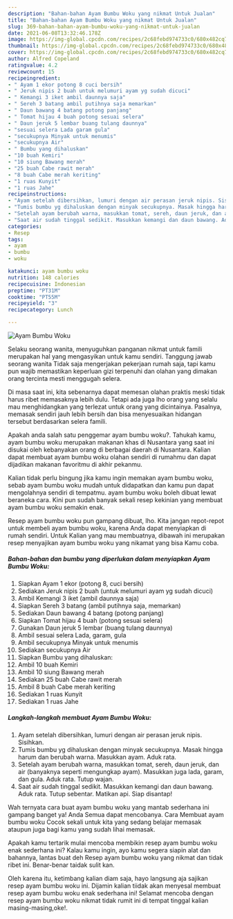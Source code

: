 ```yaml
---
description: "Bahan-bahan Ayam Bumbu Woku yang nikmat Untuk Jualan"
title: "Bahan-bahan Ayam Bumbu Woku yang nikmat Untuk Jualan"
slug: 369-bahan-bahan-ayam-bumbu-woku-yang-nikmat-untuk-jualan
date: 2021-06-08T13:32:46.178Z
image: https://img-global.cpcdn.com/recipes/2c68febd974733c0/680x482cq70/ayam-bumbu-woku-foto-resep-utama.jpg
thumbnail: https://img-global.cpcdn.com/recipes/2c68febd974733c0/680x482cq70/ayam-bumbu-woku-foto-resep-utama.jpg
cover: https://img-global.cpcdn.com/recipes/2c68febd974733c0/680x482cq70/ayam-bumbu-woku-foto-resep-utama.jpg
author: Alfred Copeland
ratingvalue: 4.2
reviewcount: 15
recipeingredient:
- " Ayam 1 ekor potong 8 cuci bersih"
- " Jeruk nipis 2 buah untuk melumuri ayam yg sudah dicuci"
- " Kemangi 3 iket ambil daunnya saja"
- " Sereh 3 batang ambil putihnya saja memarkan"
- " Daun bawang 4 batang potong panjang"
- " Tomat hijau 4 buah potong sesuai selera"
- " Daun jeruk 5 lembar buang tulang daunnya"
- "sesuai selera Lada garam gula"
- "secukupnya Minyak untuk menumis"
- "secukupnya Air"
- " Bumbu yang dihaluskan"
- "10 buah Kemiri"
- "10 siung Bawang merah"
- "25 buah Cabe rawit merah"
- "8 buah Cabe merah keriting"
- "1 ruas Kunyit"
- "1 ruas Jahe"
recipeinstructions:
- "Ayam setelah dibersihkan, lumuri dengan air perasan jeruk nipis. Sisihkan."
- "Tumis bumbu yg dihaluskan dengan minyak secukupnya. Masak hingga harum dan berubah warna. Masukkan ayam. Aduk rata."
- "Setelah ayam berubah warna, masukkan tomat, sereh, daun jeruk, dan air (banyaknya seperti mengungkap ayam). Masukkan juga lada, garam, dan gula. Aduk rata. Tutup wajan."
- "Saat air sudah tinggal sedikit. Masukkan kemangi dan daun bawang. Aduk rata. Tutup sebentar. Matikan api. Siap disantap!"
categories:
- Resep
tags:
- ayam
- bumbu
- woku

katakunci: ayam bumbu woku 
nutrition: 148 calories
recipecuisine: Indonesian
preptime: "PT31M"
cooktime: "PT55M"
recipeyield: "3"
recipecategory: Lunch

---
```



![Ayam Bumbu Woku](https://img-global.cpcdn.com/recipes/2c68febd974733c0/680x482cq70/ayam-bumbu-woku-foto-resep-utama.jpg)

Selaku seorang wanita, menyuguhkan panganan nikmat untuk famili merupakan hal yang mengasyikan untuk kamu sendiri. Tanggung jawab seorang  wanita Tidak saja mengerjakan pekerjaan rumah saja, tapi kamu pun wajib memastikan keperluan gizi terpenuhi dan olahan yang dimakan orang tercinta mesti menggugah selera.

Di masa  saat ini, kita sebenarnya dapat memesan olahan praktis meski tidak harus ribet memasaknya lebih dulu. Tetapi ada juga lho orang yang selalu mau menghidangkan yang terlezat untuk orang yang dicintainya. Pasalnya, memasak sendiri jauh lebih bersih dan bisa menyesuaikan hidangan tersebut berdasarkan selera famili. 



Apakah anda salah satu penggemar ayam bumbu woku?. Tahukah kamu, ayam bumbu woku merupakan makanan khas di Nusantara yang saat ini disukai oleh kebanyakan orang di berbagai daerah di Nusantara. Kalian dapat membuat ayam bumbu woku olahan sendiri di rumahmu dan dapat dijadikan makanan favoritmu di akhir pekanmu.

Kalian tidak perlu bingung jika kamu ingin memakan ayam bumbu woku, sebab ayam bumbu woku mudah untuk didapatkan dan kamu pun dapat mengolahnya sendiri di tempatmu. ayam bumbu woku boleh dibuat lewat beraneka cara. Kini pun sudah banyak sekali resep kekinian yang membuat ayam bumbu woku semakin enak.

Resep ayam bumbu woku pun gampang dibuat, lho. Kita jangan repot-repot untuk membeli ayam bumbu woku, karena Anda dapat menyiapkan di rumah sendiri. Untuk Kalian yang mau membuatnya, dibawah ini merupakan resep menyajikan ayam bumbu woku yang nikamat yang bisa Kamu coba.

<!--inarticleads1-->

##### Bahan-bahan dan bumbu yang diperlukan dalam menyiapkan Ayam Bumbu Woku:

1. Siapkan  Ayam 1 ekor (potong 8, cuci bersih)
1. Sediakan  Jeruk nipis 2 buah (untuk melumuri ayam yg sudah dicuci)
1. Ambil  Kemangi 3 iket (ambil daunnya saja)
1. Siapkan  Sereh 3 batang (ambil putihnya saja, memarkan)
1. Sediakan  Daun bawang 4 batang (potong panjang)
1. Siapkan  Tomat hijau 4 buah (potong sesuai selera)
1. Gunakan  Daun jeruk 5 lembar (buang tulang daunnya)
1. Ambil sesuai selera Lada, garam, gula
1. Ambil secukupnya Minyak untuk menumis
1. Sediakan secukupnya Air
1. Siapkan  Bumbu yang dihaluskan:
1. Ambil 10 buah Kemiri
1. Ambil 10 siung Bawang merah
1. Sediakan 25 buah Cabe rawit merah
1. Ambil 8 buah Cabe merah keriting
1. Sediakan 1 ruas Kunyit
1. Sediakan 1 ruas Jahe




<!--inarticleads2-->

##### Langkah-langkah membuat Ayam Bumbu Woku:

1. Ayam setelah dibersihkan, lumuri dengan air perasan jeruk nipis. Sisihkan.
1. Tumis bumbu yg dihaluskan dengan minyak secukupnya. Masak hingga harum dan berubah warna. Masukkan ayam. Aduk rata.
1. Setelah ayam berubah warna, masukkan tomat, sereh, daun jeruk, dan air (banyaknya seperti mengungkap ayam). Masukkan juga lada, garam, dan gula. Aduk rata. Tutup wajan.
1. Saat air sudah tinggal sedikit. Masukkan kemangi dan daun bawang. Aduk rata. Tutup sebentar. Matikan api. Siap disantap!




Wah ternyata cara buat ayam bumbu woku yang mantab sederhana ini gampang banget ya! Anda Semua dapat mencobanya. Cara Membuat ayam bumbu woku Cocok sekali untuk kita yang sedang belajar memasak ataupun juga bagi kamu yang sudah lihai memasak.

Apakah kamu tertarik mulai mencoba membikin resep ayam bumbu woku enak sederhana ini? Kalau kamu ingin, ayo kamu segera siapin alat dan bahannya, lantas buat deh Resep ayam bumbu woku yang nikmat dan tidak ribet ini. Benar-benar taidak sulit kan. 

Oleh karena itu, ketimbang kalian diam saja, hayo langsung aja sajikan resep ayam bumbu woku ini. Dijamin kalian tiidak akan menyesal membuat resep ayam bumbu woku enak sederhana ini! Selamat mencoba dengan resep ayam bumbu woku nikmat tidak rumit ini di tempat tinggal kalian masing-masing,oke!.

